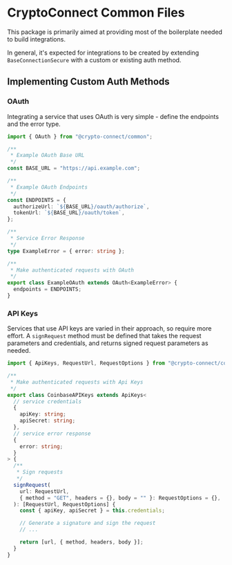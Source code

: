 # CryptoConnect Common Files

This package is primarily aimed at providing most of the boilerplate needed
to build integrations.

In general, it's expected for integrations to be created by extending
`BaseConnectionSecure` with a custom or existing auth method.

## Implementing Custom Auth Methods

### OAuth

Integrating a service that uses OAuth is very simple - define the endpoints and
the error type.

```ts
import { OAuth } from "@crypto-connect/common";

/**
 * Example OAuth Base URL
 */
const BASE_URL = "https://api.example.com";

/**
 * Example OAuth Endpoints
 */
const ENDPOINTS = {
  authorizeUrl: `${BASE_URL}/oauth/authorize`,
  tokenUrl: `${BASE_URL}/oauth/token`,
};

/**
 * Service Error Response
 */
type ExampleError = { error: string };

/**
 * Make authenticated requests with OAuth
 */
export class ExampleOAuth extends OAuth<ExampleError> {
  endpoints = ENDPOINTS;
}
```

### API Keys

Services that use API keys are varied in their approach, so require more effort.
A `signRequest` method must be defined that takes the request parameters and
credentials, and returns signed request parameters as needed.

```ts
import { ApiKeys, RequestUrl, RequestOptions } from "@crypto-connect/common";

/**
 * Make authenticated requests with Api Keys
 */
export class CoinbaseAPIKeys extends ApiKeys<
  // service credentials
  {
    apiKey: string;
    apiSecret: string;
  },
  // service error response
  {
    error: string;
  }
> {
  /**
   * Sign requests
   */
  signRequest(
    url: RequestUrl,
    { method = "GET", headers = {}, body = "" }: RequestOptions = {},
  ): [RequestUrl, RequestOptions] {
    const { apiKey, apiSecret } = this.credentials;

    // Generate a signature and sign the request
    // ...

    return [url, { method, headers, body }];
  }
}
```
